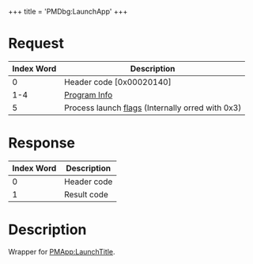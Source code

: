+++
title = 'PMDbg:LaunchApp'
+++

# Request

| Index Word | Description                                                                                   |
|------------|-----------------------------------------------------------------------------------------------|
| 0          | Header code \[0x00020140\]                                                                    |
| 1-4        | [Program Info](Filesystem_services#programinfo "wikilink")                                    |
| 5          | Process launch [flags](PMApp:LaunchTitle#launch_flags "wikilink") (Internally orred with 0x3) |

# Response

| Index Word | Description |
|------------|-------------|
| 0          | Header code |
| 1          | Result code |

# Description

Wrapper for [PMApp:LaunchTitle](PMApp:LaunchTitle "wikilink").
